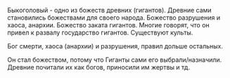 
Быкоголовый - одно из божеств древних (гигантов). Древние сами становились божествами для своего народа. Божество разрушения и хаоса, анархии. Божество заката гигантов. Многие говорят, что он привел к развалу государство гигантов. Существуют культы.

Бог смерти, хаоса (анархии) и разрушения, правил дольше остальных.

Он стал божеством, потому что Гиганты сами его выбрали/назначили. Древние почитали их как богов, приносили им жертвы и тд.